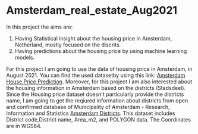 # Amsterdam_real_estate_Aug2021

In this project the aims are:

1. Having Statistical insight about the housing price in Amsterdam, Netherland, mostly focused on the discrits.
2. Having predictions about the housing price by using machine learning models.

For this project I am going to use the data of housing price in Amsterdam, in August 2021. You can find the used datasetby using this link: [Amsterdam House Price Prediction](https://www.kaggle.com/datasets/thomasnibb/amsterdam-house-price-prediction). Moreover, for this project I am also interested about the housing information in Amsterdam based on the districts (Stadsdeel). Since the Housing price dataset doesn't particularly provide the districts name, I am going to get the reqiured information about districts from open and confirmed database of Municipality of Amsterdam - Research, Information and Statistics [Amsterdam Districts](https://maps.amsterdam.nl/open_geodata/?k=192). This dataset includes District code,District name, Area_m2, and POLYGON data. The Coordinates are in WGS84.



